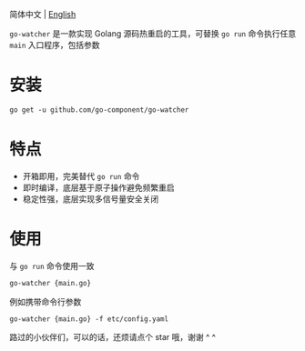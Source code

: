 简体中文 | [English](README_EN.MD)

`go-watcher` 是一款实现 Golang 源码热重启的工具，可替换 `go run` 命令执行任意 `main` 入口程序，包括参数

# 安装
```html
go get -u github.com/go-component/go-watcher
```

# 特点
*   开箱即用，完美替代 `go run` 命令
*   即时编译，底层基于原子操作避免频繁重启
*   稳定性强，底层实现多信号量安全关闭

# 使用

与 `go run` 命令使用一致 

```html
go-watcher {main.go}
```

例如携带命令行参数

```html
go-watcher {main.go} -f etc/config.yaml
```

路过的小伙伴们，可以的话，还烦请点个 star 哦，谢谢 ^ ^